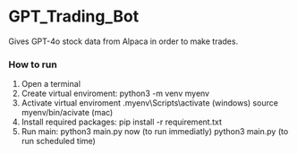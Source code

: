 # GPT_Trading_Bot
Gives GPT-4o stock data from Alpaca in order to make trades.

### How to run
1. Open a terminal
2. Create virtual enviroment:
     python3 -m venv myenv
3. Activate virtual enviroment
     .myenv\Scripts\activate (windows)
     source myenv/bin/acivate (mac)
4. Install required packages:
     pip install -r requirement.txt
5. Run main:
     python3 main.py now (to run immediatly)
     python3 main.py (to run scheduled time)

